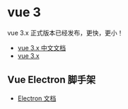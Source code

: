 # vue 3

vue 3.x 正式版本已经发布，更快，更小！

- [vue 3.x 中文文档](https://v3.cn.vuejs.org/)
- [vue 3.x](https://github.com/vuejs/vue-next)

## Vue Electron 脚手架

- [Electron 文档](https://www.debugger.wiki/article/html/1606895640411576)
